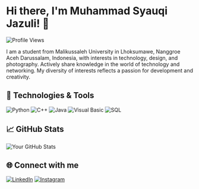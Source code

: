 # Hi there, I'm Muhammad Syauqi Jazuli! 👋

![Profile Views](https://komarev.com/ghpvc/?username=muhammadsyauqijazuli&color=blue)

I am a student from Malikussaleh University in Lhoksumawe, Nanggroe Aceh Darussalam, Indonesia, with interests in technology, design, and photography. Actively share knowledge in the world of technology and networking. My diversity of interests reflects a passion for development and creativity.

## 🔧 Technologies & Tools

![Python](https://img.shields.io/badge/-Python-3776AB?logo=python&logoColor=white)
![C++](https://img.shields.io/badge/-C++-00599C?logo=c%2B%2B&logoColor=white)
![Java](https://img.shields.io/badge/-Java-007396?logo=java&logoColor=white)
![Visual Basic](https://img.shields.io/badge/-Visual%20Basic-5C2D91?logo=dot-net&logoColor=white)
![SQL](https://img.shields.io/badge/-SQL-4479A1?logo=sql&logoColor=white)

## 📈 GitHub Stats

![Your GitHub Stats](https://github-readme-stats.vercel.app/api?username=muhammadsyauqijazuli&show_icons=true&theme=radical)

## 🌐 Connect with me

[![LinkedIn](https://img.shields.io/badge/-LinkedIn-0A66C2?logo=linkedin&logoColor=white)](https://www.linkedin.com/in/muhammad-syauqi-jazuli)
[![Instagram](https://img.shields.io/badge/-Instagram-E4405F?logo=instagram&logoColor=white)](https://instagram.com/syauqijazuli_)
